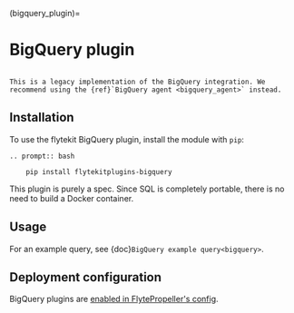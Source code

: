 (bigquery_plugin)=

# BigQuery plugin

```{note}

This is a legacy implementation of the BigQuery integration. We recommend using the {ref}`BigQuery agent <bigquery_agent>` instead.

```

## Installation

To use the flytekit BigQuery plugin, install the module with `pip`:

```{eval-rst}
.. prompt:: bash

    pip install flytekitplugins-bigquery
```

This plugin is purely a spec. Since SQL is completely portable, there is no need to build a Docker container.

## Usage

For an example query, see {doc}`BigQuery example query<bigquery>`.

## Deployment configuration

BigQuery plugins are [enabled in FlytePropeller's config](https://docs.flyte.org/en/latest/deployment/plugin_setup/gcp/bigquery.html#deployment-plugin-setup-gcp-bigquery).
